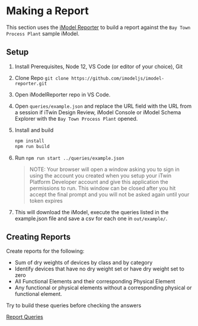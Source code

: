 # Making a Report

This section uses the [iModel Reporter](https://github.com/imodeljs/imodel-reporter) to build a report against the `Bay Town Process Plant` sample iModel.

## Setup

1. Install Prerequisites, Node 12, VS Code (or editor of your choice), Git
1. Clone Repo `git clone https://github.com/imodeljs/imodel-reporter.git`
1. Open iModelReporter repo in VS Code.
1. Open `queries/example.json` and replace the URL field with the URL from a session if iTwin Design Review, iModel Console or iModel Schema Explorer with the `Bay Town Process Plant` opened.
1. Install and build

    ```bash
    npm install
    npm run build
    ```

1. Run `npm run start ../queries/example.json`

    > NOTE: Your browser will open a window asking you to sign in using the account you created when you setup your iTwin Platform Developer account and give this application the permissions to run.  This window can be closed after you hit accept the final prompt and you will not be asked again until your token expires

1. This will download the iModel, execute the queries listed in the example.json file and save a csv for each one in `out/example/`.

## Creating Reports

Create reports for the following:

- Sum of dry weights of devices by class and by category
- Identify devices that have no dry weight set or have dry weight set to zero
- All Functional Elements and their corresponding Physical Element
- Any functional or physical elements without a corresponding physical or functional element.

Try to build these queries before checking the answers

[Report Queries](QueriesForReport.md)